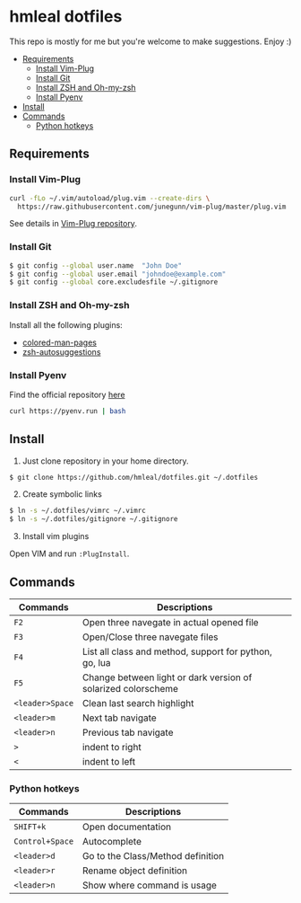 hmleal dotfiles
===============

This repo is mostly for me but you're welcome to make suggestions. Enjoy :)

  - [Requirements](#requirements)
    - [Install Vim-Plug](#install-vim-plug)
    - [Install Git](#install-git)
    - [Install ZSH and Oh-my-zsh](#install-zsh-and-oh-my-zsh)
    - [Install Pyenv](#install-pyenv)
  - [Install](#install)
  - [Commands](#commands)
    - [Python hotkeys](#python-hotkeys)

## Requirements

### Install Vim-Plug

  ```sh
  curl -fLo ~/.vim/autoload/plug.vim --create-dirs \
    https://raw.githubusercontent.com/junegunn/vim-plug/master/plug.vim
  ```

  See details in [Vim-Plug repository](https://github.com/junegunn/vim-plug).

### Install Git

  ```sh
  $ git config --global user.name  "John Doe"
  $ git config --global user.email "johndoe@example.com"
  $ git config --global core.excludesfile ~/.gitignore
  ```

### Install ZSH and Oh-my-zsh

  Install all the following plugins:

  * [colored-man-pages](https://github.com/ohmyzsh/ohmyzsh/tree/master/plugins/colored-man-pages)
  * [zsh-autosuggestions](https://github.com/zsh-users/zsh-autosuggestions)

### Install Pyenv

  Find the official repository [here](https://github.com/pyenv/pyenv-installer)

  ```sh
  curl https://pyenv.run | bash
  ```

## Install

1. Just clone repository in your home directory.

  ```sh
  $ git clone https://github.com/hmleal/dotfiles.git ~/.dotfiles
  ```

2. Create symbolic links

  ```sh
  $ ln -s ~/.dotfiles/vimrc ~/.vimrc
  $ ln -s ~/.dotfiles/gitignore ~/.gitignore
  ```

3. Install vim plugins

  Open VIM and run `:PlugInstall`.

## Commands

| Commands        | Descriptions                                                  |
| --------------- | ------------------------------------------------------------- |
| `F2`            | Open three navegate in actual opened file                     |
| `F3`            | Open/Close three navegate files                               |
| `F4`            | List all class and method, support for python, go, lua        |
| `F5`            | Change between light or dark version of solarized colorscheme |
| `<leader>Space` | Clean last search highlight                                   |
| `<leader>m`     | Next tab navigate                                             |
| `<leader>n`     | Previous tab navigate                                         |
| `>`             | indent to right                                               |
| `<`             | indent to left                                                |

### Python hotkeys

| Commands        | Descriptions                      |
| --------------- | --------------------------------- |
| `SHIFT+k`       | Open documentation                |
| `Control+Space` | Autocomplete                      |
| `<leader>d`     | Go to the Class/Method definition |
| `<leader>r`     | Rename object definition          |
| `<leader>n`     | Show where command is usage       |
